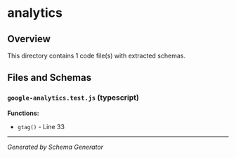 # analytics

## Overview

This directory contains 1 code file(s) with extracted schemas.

## Files and Schemas

### `google-analytics.test.js` (typescript)

**Functions:**
- `gtag()` - Line 33

---
*Generated by Schema Generator*